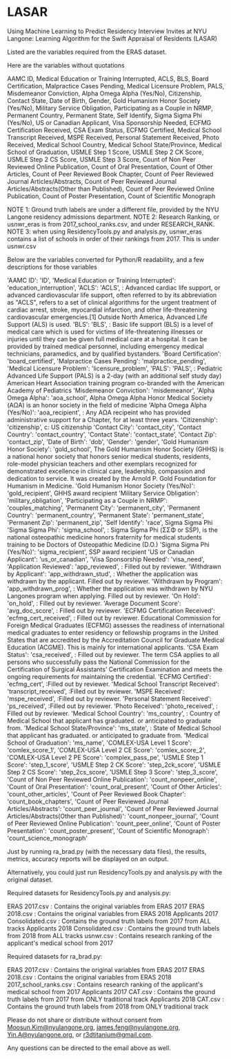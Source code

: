 # LASAR
Using Machine Learning to Predict Residency Interview Invites at NYU Langone: Learning Algorithm for the Swift Appraisal of Residents (LASAR)


Listed are the variables required from the ERAS dataset.

Here are the variables without quotations

AAMC ID,
Medical Education or Training Interrupted,
ACLS,
BLS,
Board Certification,
Malpractice Cases Pending,
Medical Licensure Problem,
PALS,
Misdemeanor Conviction,
Alpha Omega Alpha (Yes/No),
Citizenship,
Contact State,
Date of Birth,
Gender,
Gold Humanism Honor Society (Yes/No),
Military Service Obligation,
Participating as a Couple in NRMP,
Permanent Country,
Permanent State,
Self Identify,
Sigma Sigma Phi (Yes/No),
US or Canadian Applicant,
Visa Sponsorship Needed,
ECFMG Certification Received,
CSA Exam Status,
ECFMG Certified,
Medical School Transcript Received,
MSPE Received,
Personal Statement Received,
Photo Received,
Medical School Country,
Medical School State/Province,
Medical School of Graduation,
USMLE Step 1 Score,
USMLE Step 2 CK Score,
USMLE Step 2 CS Score,
USMLE Step 3 Score,
Count of Non Peer Reviewed Online Publication,
Count of Oral Presentation,
Count of Other Articles,
Count of Peer Reviewed Book Chapter,
Count of Peer Reviewed Journal Articles/Abstracts,
Count of Peer Reviewed Journal Articles/Abstracts(Other than Published),
Count of Peer Reviewed Online Publication,
Count of Poster Presentation,
Count of Scientific Monograph

NOTE 1: Ground truth labels are under a different file, provided by the NYU Langone residency admissions department.
NOTE 2: Research Ranking, or usnwr_eras is from 2017_school_ranks.csv, and under RESEARCH_RANK. 
NOTE 3: when using ResidencyTools.py and analysis.py, usnwr_eras contains a list of schools in order of their rankings from 2017. This is under usnwr.csv


Below are the variables converted for Python/R readability, and a few descriptions for those variables

'AAMC ID': 'ID',
'Medical Education or Training Interrupted': 'education_interruption',
'ACLS': 'ACLS', : Advanced cardiac life support, or advanced cardiovascular life support, often referred to by its abbreviation as "ACLS", refers to a set of clinical algorithms for the urgent treatment of cardiac arrest, stroke, myocardial infarction, and other life-threatening cardiovascular emergencies.[1] Outside North America, Advanced Life Support (ALS) is used.
'BLS': 'BLS', : Basic life support (BLS) is a level of medical care which is used for victims of life-threatening illnesses or injuries until they can be given full medical care at a hospital. It can be provided by trained medical personnel, including emergency medical technicians, paramedics, and by qualified bystanders.
'Board Certification': 'board_certified',
'Malpractice Cases Pending': 'malpractice_pending',
'Medical Licensure Problem': 'licensure_problem',
'PALS': 'PALS', : Pediatric Advanced Life Support (PALS) is a 2-day (with an additional self study day) American Heart Association training program co-branded with the American Academy of Pediatrics
'Misdemeanor Conviction': 'misdemeanor',
'Alpha Omega Alpha': 'aoa_school', Alpha Omega Alpha Honor Medical Society (ΑΩΑ) is an honor society in the field of medicine
'Alpha Omega Alpha (Yes/No)': 'aoa_recipient', : Any ΑΩΑ recipeint who has provided administrative support for a Chapter, for at least three years.
'Citizenship': 'citizenship', c: US citizenship
'Contact City': 'contact_city',
'Contact Country': 'contact_country',
'Contact State': 'contact_state',
'Contact Zip': 'contact_zip',
'Date of Birth': 'dob',
'Gender': 'gender',
'Gold Humanism Honor Society': 'gold_school', The Gold Humanism Honor Society (GHHS) is a national honor society that honors senior medical students, residents, role-model physician teachers and other exemplars recognized for demonstrated excellence in clinical care, leadership, compassion and dedication to service. It was created by the Arnold P. Gold Foundation for Humanism in Medicine.
'Gold Humanism Honor Society (Yes/No)': 'gold_recipient', GHHS award recipient
'Military Service Obligation': 'military_obligation',
'Participating as a Couple in NRMP': 'couples_matching',
'Permanent City': 'permanent_city',
'Permanent Country': 'permanent_country',
'Permanent State': 'permanent_state',
'Permanent Zip': 'permanent_zip',
'Self Identify': 'race', Sigma Sigma Phi
'Sigma Sigma Phi': 'sigma_school', : Sigma Sigma Phi (ΣΣΦ or SSP), is the national osteopathic medicine honors fraternity for medical students training to be Doctors of Osteopathic Medicine (D.O.)
'Sigma Sigma Phi (Yes/No)': 'sigma_recipient', SSP award recipient
'US or Canadian Applicant': 'us_or_canadian',
'Visa Sponsorship Needed': 'visa_need',
'Application Reviewed': 'app_reviewed', : Filled out by reviewer.
'Withdrawn by Applicant': 'app_withdrawn_stud', : Whether the application was withdrawn by the applicant. Filled out by reviewer.
'Withdrawn by Program': 'app_withdrawn_prog', :  Whether the application was withdrawn by NYU Langones program when applying. Filled out by reviewer.
'On Hold': 'on_hold', : Filled out by reviewer.
'Average Document Score': 'avg_doc_score', : Filled out by reviewer.
'ECFMG Certification Received': 'ecfmg_cert_received', : Filled out by reviewer. Educational Commission for Foreign Medical Graduates (ECFMG) assesses the readiness of international medical graduates to enter residency or fellowship programs in the United States that are accredited by the Accreditation Council for Graduate Medical Education (ACGME). This is mainly for international applicants.
'CSA Exam Status': 'csa_received', : Filled out by reviewer. The term CSA applies to all persons who successfully pass the National Commission for the Certification of Surgical Assistants’ Certification Examination and meets the ongoing requirements for maintaining the credential.
'ECFMG Certified': 'ecfmg_cert', :Filled out by reviewer.
'Medical School Transcript Received': 'transcript_received', :Filled out by reviewer.
'MSPE Received': 'mspe_received', :Filled out by reviewer.
'Personal Statement Received': 'ps_received', :Filled out by reviewer.
'Photo Received': 'photo_received', : Filled out by reviewer.
'Medical School Country': 'ms_country', : Country of Medical School that applicant has graduated. or anticipated to graduate from.
'Medical School State/Province': 'ms_state', : State of Medical School that applicant has graduated. or anticipated to graduate from.
'Medical School of Graduation': 'ms_name',
'COMLEX-USA Level 1 Score': 'comlex_score_1',
'COMLEX-USA Level 2 CE Score': 'comlex_score_2',
'COMLEX-USA Level 2 PE Score': 'complex_pass_pe',
'USMLE Step 1 Score': 'step_1_score',
'USMLE Step 2 CK Score': 'step_2ck_score',
'USMLE Step 2 CS Score': 'step_2cs_score',
'USMLE Step 3 Score': 'step_3_score',
'Count of Non Peer Reviewed Online Publication': 'count_nonpeer_online',
'Count of Oral Presentation': 'count_oral_present',
'Count of Other Articles': 'count_other_articles',
'Count of Peer Reviewed Book Chapter': 'count_book_chapters',
'Count of Peer Reviewed Journal Articles/Abstracts': 'count_peer_journal',
'Count of Peer Reviewed Journal Articles/Abstracts(Other than Published)': 'count_nonpeer_journal',
'Count of Peer Reviewed Online Publication': 'count_peer_online',
'Count of Poster Presentation': 'count_poster_present',
'Count of Scientific Monograph': 'count_science_monograph'





Just by running ra_brad.py (with the necessary data files), the results, metrics,
accuracy reports will be displayed on an output. 

Alternatively, you could just run ResidencyTools.py and analysis.py 
with the original dataset. 

Required datasets for ResidencyTools.py and analysis.py: 

ERAS 2017.csv : Contains the original variables from ERAS 2017
ERAS 2018.csv : Contains the original variables from ERAS 2018
Applicants 2017 Consolidated.csv : Contains the ground truth labels from 2017 from ALL tracks
Applicants 2018 Consolidated.csv : Contains the ground truth labels from 2018 from ALL tracks
usnwr.csv : Contains research ranking of the applicant's medical school from 2017

Required datasets for ra_brad.py:

ERAS 2017.csv : Contains the original variables from ERAS 2017
ERAS 2018.csv : Contains the original variables from ERAS 2018
2017_school_ranks.csv : Contains research ranking of the applicant's medical school from 2017
Applicants 2017 CAT.csv : Contains the ground truth labels from 2017 from ONLY traditional track
Applicants 2018 CAT.csv : Contains the ground truth labels from 2018 from ONLY traditional track

Please do not share or distribute without consent from 
Moosun.Kim@nyulangone.org, james.feng@nyulangone.org, Yin.A@nyulangone.org, or r3dtitanium@gmail.com.

Any questions can be directed to the email above as well.
